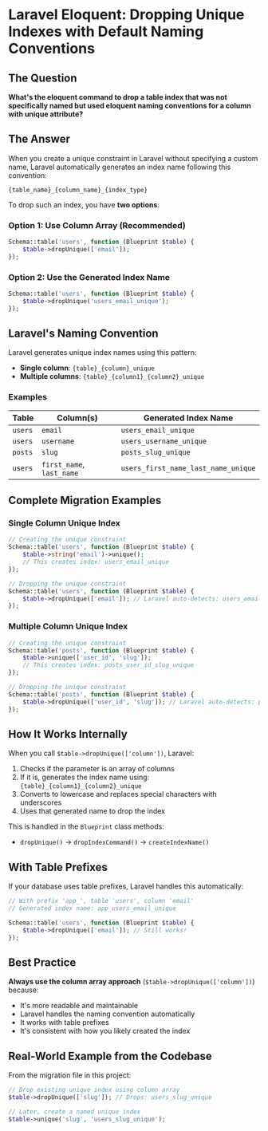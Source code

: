 # Laravel Eloquent: Dropping Unique Indexes with Default Naming Conventions

## The Question
**What's the eloquent command to drop a table index that was not specifically named but used eloquent naming conventions for a column with unique attribute?**

## The Answer

When you create a unique constraint in Laravel without specifying a custom name, Laravel automatically generates an index name following this convention:

```
{table_name}_{column_name}_{index_type}
```

To drop such an index, you have **two options**:

### Option 1: Use Column Array (Recommended)
```php
Schema::table('users', function (Blueprint $table) {
    $table->dropUnique(['email']);
});
```

### Option 2: Use the Generated Index Name
```php
Schema::table('users', function (Blueprint $table) {
    $table->dropUnique('users_email_unique');
});
```

## Laravel's Naming Convention

Laravel generates unique index names using this pattern:
- **Single column**: `{table}_{column}_unique`
- **Multiple columns**: `{table}_{column1}_{column2}_unique`

### Examples

| Table | Column(s) | Generated Index Name |
|-------|-----------|---------------------|
| `users` | `email` | `users_email_unique` |
| `users` | `username` | `users_username_unique` |
| `posts` | `slug` | `posts_slug_unique` |
| `users` | `first_name`, `last_name` | `users_first_name_last_name_unique` |

## Complete Migration Examples

### Single Column Unique Index
```php
// Creating the unique constraint
Schema::table('users', function (Blueprint $table) {
    $table->string('email')->unique();
    // This creates index: users_email_unique
});

// Dropping the unique constraint
Schema::table('users', function (Blueprint $table) {
    $table->dropUnique(['email']); // Laravel auto-detects: users_email_unique
});
```

### Multiple Column Unique Index
```php
// Creating the unique constraint
Schema::table('posts', function (Blueprint $table) {
    $table->unique(['user_id', 'slug']);
    // This creates index: posts_user_id_slug_unique
});

// Dropping the unique constraint
Schema::table('posts', function (Blueprint $table) {
    $table->dropUnique(['user_id', 'slug']); // Laravel auto-detects: posts_user_id_slug_unique
});
```

## How It Works Internally

When you call `$table->dropUnique(['column'])`, Laravel:

1. Checks if the parameter is an array of columns
2. If it is, generates the index name using: `{table}_{column1}_{column2}_unique`
3. Converts to lowercase and replaces special characters with underscores
4. Uses that generated name to drop the index

This is handled in the `Blueprint` class methods:
- `dropUnique()` → `dropIndexCommand()` → `createIndexName()`

## With Table Prefixes

If your database uses table prefixes, Laravel handles this automatically:

```php
// With prefix 'app_', table 'users', column 'email'
// Generated index name: app_users_email_unique

Schema::table('users', function (Blueprint $table) {
    $table->dropUnique(['email']); // Still works!
});
```

## Best Practice

**Always use the column array approach** (`$table->dropUnique(['column'])`) because:
- It's more readable and maintainable
- Laravel handles the naming convention automatically
- It works with table prefixes
- It's consistent with how you likely created the index

## Real-World Example from the Codebase

From the migration file in this project:
```php
// Drop existing unique index using column array
$table->dropUnique(['slug']); // Drops: users_slug_unique

// Later, create a named unique index
$table->unique('slug', 'users_slug_unique');
```
